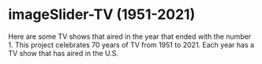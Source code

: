 # imageSlider-TV (1951-2021)

Here are some TV shows that aired in the year that ended with the number 1. This project celebrates 70 years of TV from 1951 to 2021. Each year has a TV show that has aired in the U.S.
